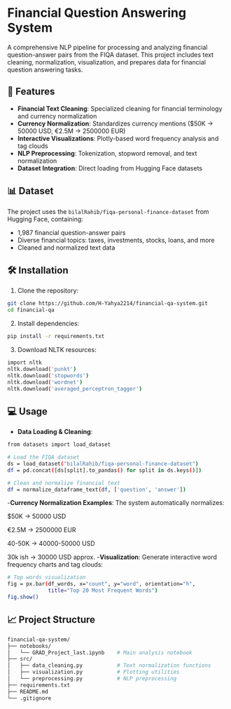 # Financial Question Answering System

A comprehensive NLP pipeline for processing and analyzing financial question-answer pairs from the FIQA dataset. This project includes text cleaning, normalization, visualization, and prepares data for financial question answering tasks.

## 🚀 Features

- **Financial Text Cleaning**: Specialized cleaning for financial terminology and currency normalization
- **Currency Normalization**: Standardizes currency mentions ($50K → 50000 USD, €2.5M → 2500000 EUR)
- **Interactive Visualizations**: Plotly-based word frequency analysis and tag clouds
- **NLP Preprocessing**: Tokenization, stopword removal, and text normalization
- **Dataset Integration**: Direct loading from Hugging Face datasets

## 📊 Dataset

The project uses the `bilalRahib/fiqa-personal-finance-dataset` from Hugging Face, containing:
- 1,987 financial question-answer pairs
- Diverse financial topics: taxes, investments, stocks, loans, and more
- Cleaned and normalized text data

## 🛠️ Installation

1. Clone the repository:
```bash
git clone https://github.com/H-Yahya2214/financial-qa-system.git
cd financial-qa
```
2. Install dependencies:
```bash
pip install -r requirements.txt
```
3. Download NLTK resources:
```bash
import nltk
nltk.download('punkt')
nltk.download('stopwords')
nltk.download('wordnet')
nltk.download('averaged_perceptron_tagger')
```
## 💻 Usage
- **Data Loading & Cleaning**:
```bash
from datasets import load_dataset

# Load the FIQA dataset
ds = load_dataset("bilalRahib/fiqa-personal-finance-dataset")
df = pd.concat([ds[split].to_pandas() for split in ds.keys()])

# Clean and normalize financial text
df = normalize_dataframe_text(df, ['question', 'answer'])
```
-**Currency Normalization Examples**:
The system automatically normalizes:

$50K → 50000 USD

€2.5M → 2500000 EUR

40-50K → 40000-50000 USD

30k ish → 30000 USD approx.
-**Visualization**:
Generate interactive word frequency charts and tag clouds:
```bash
# Top words visualization
fig = px.bar(df_words, x="count", y="word", orientation="h", 
             title="Top 20 Most Frequent Words")
fig.show()
```
## 📈 Project Structure
```bash
financial-qa-system/
├── notebooks/
│   └── GRAD_Project_last.ipynb    # Main analysis notebook
├── src/
│   ├── data_cleaning.py           # Text normalization functions
│   ├── visualization.py           # Plotting utilities
│   └── preprocessing.py           # NLP preprocessing
├── requirements.txt
├── README.md
└── .gitignore
```

